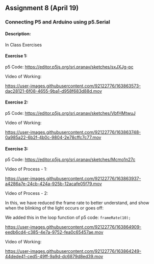 ## Assignment 8 (April 19)
### Connecting P5 and Arduino using p5.Serial

#### Description:
In Class Exercises

#### Exercise 1:
p5 Code: https://editor.p5js.org/sri.pranav/sketches/sxJXJg-pc

Video of Working:

https://user-images.githubusercontent.com/92122776/163863573-dac28121-6f08-4655-9ba1-d958f683d88d.mov


#### Exercise 2:
p5 Code: https://editor.p5js.org/sri.pranav/sketches/VbfHMtwuJ

Video of Working:

https://user-images.githubusercontent.com/92122776/163863748-0a985a22-6b2f-4b0c-9804-2e78cffc7c77.mov


#### Exercise 3:
p5 Code: https://editor.p5js.org/sri.pranav/sketches/Mcmo1n27c

Video of Process - 1:

https://user-images.githubusercontent.com/92122776/163863937-a4286a7e-24cb-424a-925b-12acafe05f79.mov

Video of Process - 2:

In this, we have reduced the frame rate to better understand, and show when the blinking of the light occurs or goes off:

We added this in the loop function of p5 code: ````frameRate(10);````

https://user-images.githubusercontent.com/92122776/163864909-eedb6cd4-c385-4e7a-9752-fea0c65457ae.mov


Video of Working:

https://user-images.githubusercontent.com/92122776/163864249-44dede41-ced5-49ff-9a9d-dc6879d8ed39.mov


